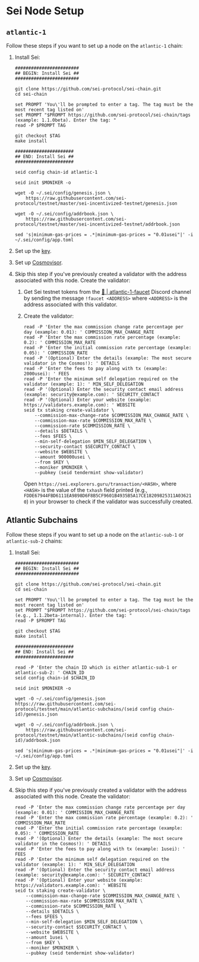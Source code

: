 # Sei Node Setup

## `atlantic-1`

Follow these steps if you want to set up a node on the `atlantic-1` chain:
1. Install Sei:

    ```shell
    ########################
    ## BEGIN: Install Sei ##
    ########################
   
    git clone https://github.com/sei-protocol/sei-chain.git
    cd sei-chain
   
    set PROMPT 'You\'ll be prompted to enter a tag. The tag must be the most recent tag listed on'
    set PROMPT "$PROMPT https://github.com/sei-protocol/sei-chain/tags (example: 1.1.0beta). Enter the tag: "
    read -P $PROMPT TAG
   
    git checkout $TAG
    make install

    ######################
    ## END: Install Sei ##
    ######################
   
    seid config chain-id atlantic-1
   
    seid init $MONIKER -o
    
    wget -O ~/.sei/config/genesis.json \
        https://raw.githubusercontent.com/sei-protocol/testnet/master/sei-incentivized-testnet/genesis.json
        
    wget -O ~/.sei/config/addrbook.json \
        https://raw.githubusercontent.com/sei-protocol/testnet/master/sei-incentivized-testnet/addrbook.json
   
    sed 's|minimum-gas-prices = .*|minimum-gas-prices = "0.01usei"|' -i ~/.sei/config/app.toml
    ```
2. Set up the [key](key.md).
3. Set up [Cosmovisor](cosmovisor.md).
4. Skip this step if you've previously created a validator with the address associated with this node. Create the validator:
    1. Get Sei testnet tokens from the [🚰 | atlantic-1-faucet](https://discord.com/channels/973057323805311026/979272741150687262) Discord channel by sending the message `!faucet <ADDRESS>` where `<ADDRESS>` is the address associated with this validator.
    2. Create the validator:

        ```shell
        read -P 'Enter the max commission change rate percentage per day (example: 0.01): ' COMMISSION_MAX_CHANGE_RATE
        read -P 'Enter the max commission rate percentage (example: 0.2): ' COMMISSION_MAX_RATE
        read -P 'Enter the initial commission rate percentage (example: 0.05): ' COMMISSION_RATE
        read -P '(Optional) Enter the details (example: The most secure validator in the Cosmos!): ' DETAILS
        read -P 'Enter the fees to pay along with tx (example: 2000usei): ' FEES
        read -P 'Enter the minimum self delegation required on the validator (example: 1): ' MIN_SELF_DELEGATION
        read -P '(Optional) Enter the security contact email address (example: security@example.com): ' SECURITY_CONTACT
        read -P '(Optional) Enter your website (example: https://validators.example.com): ' WEBSITE
        seid tx staking create-validator \
            --commission-max-change-rate $COMMISSION_MAX_CHANGE_RATE \
            --commission-max-rate $COMMISSION_MAX_RATE \
            --commission-rate $COMMISSION_RATE \
            --details $DETAILS \
            --fees $FEES \
            --min-self-delegation $MIN_SELF_DELEGATION \
            --security-contact $SECURITY_CONTACT \
            --website $WEBSITE \
            --amount 900000usei \
            --from $KEY \
            --moniker $MONIKER \
            --pubkey (seid tendermint show-validator)
        ```

       Open `https://sei.explorers.guru/transaction/<HASH>`, where `<HASH>` is the value of the `txhash` field printed (e.g., `FDDE67944FBD6111EA9898D6F8B5CF9601B4935B5A17CE18209825311A036210`) in your browser to check if the validator was successfully created.

## Atlantic Subchains

Follow these steps if you want to set up a node on the `atlantic-sub-1` or `atlantic-sub-2` chains:
1. Install Sei:

    ```shell
    ########################
    ## BEGIN: Install Sei ##
    ########################
   
    git clone https://github.com/sei-protocol/sei-chain.git
    cd sei-chain
   
    set PROMPT 'You\'ll be prompted to enter a tag. The tag must be the most recent tag listed on'
    set PROMPT "$PROMPT https://github.com/sei-protocol/sei-chain/tags (e.g., 1.1.2beta-internal). Enter the tag: "
    read -P $PROMPT TAG
   
    git checkout $TAG
    make install

    ######################
    ## END: Install Sei ##
    ######################
   
    read -P 'Enter the chain ID which is either atlantic-sub-1 or atlantic-sub-2: ' CHAIN_ID
    seid config chain-id $CHAIN_ID
   
    seid init $MONIKER -o
    
    wget -O ~/.sei/config/genesis.json https://raw.githubusercontent.com/sei-protocol/testnet/main/atlantic-subchains/(seid config chain-id)/genesis.json
   
    wget -O ~/.sei/config/addrbook.json \
        https://raw.githubusercontent.com/sei-protocol/testnet/main/atlantic-subchains/(seid config chain-id)/addrbook.json

    sed 's|minimum-gas-prices = .*|minimum-gas-prices = "0.01usei"|' -i ~/.sei/config/app.toml
    ```
2. Set up the [key](key.md).
3. Set up [Cosmovisor](cosmovisor.md).
4. Skip this step if you've previously created a validator with the address associated with this node. Create the validator:

    ```shell
    read -P 'Enter the max commission change rate percentage per day (example: 0.01): ' COMMISSION_MAX_CHANGE_RATE
    read -P 'Enter the max commission rate percentage (example: 0.2): ' COMMISSION_MAX_RATE
    read -P 'Enter the initial commission rate percentage (example: 0.05): ' COMMISSION_RATE
    read -P '(Optional) Enter the details (example: The most secure validator in the Cosmos!): ' DETAILS
    read -P 'Enter the fees to pay along with tx (example: 1usei): ' FEES
    read -P 'Enter the minimum self delegation required on the validator (example: 1): ' MIN_SELF_DELEGATION
    read -P '(Optional) Enter the security contact email address (example: security@example.com): ' SECURITY_CONTACT
    read -P '(Optional) Enter your website (example: https://validators.example.com): ' WEBSITE
    seid tx staking create-validator \
        --commission-max-change-rate $COMMISSION_MAX_CHANGE_RATE \
        --commission-max-rate $COMMISSION_MAX_RATE \
        --commission-rate $COMMISSION_RATE \
        --details $DETAILS \
        --fees $FEES \
        --min-self-delegation $MIN_SELF_DELEGATION \
        --security-contact $SECURITY_CONTACT \
        --website $WEBSITE \
        --amount 1usei \
        --from $KEY \
        --moniker $MONIKER \
        --pubkey (seid tendermint show-validator)
    ```
